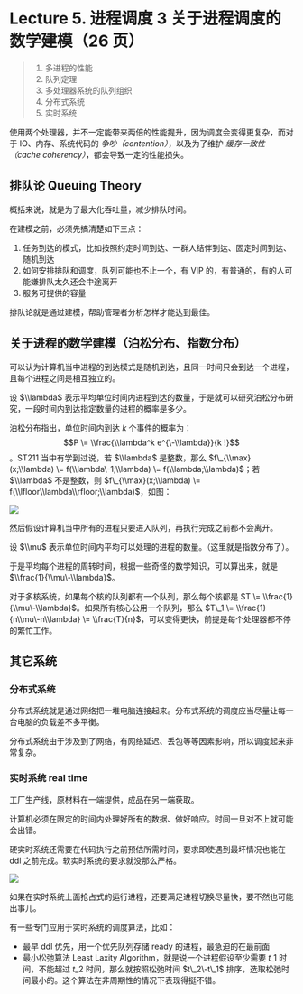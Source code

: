 
Lecture 5\. 进程调度 3 关于进程调度的数学建模（26 页）
====================================



> 1. 多进程的性能
> 2. 队列定理
> 3. 多处理器系统的队列组织
> 4. 分布式系统
> 5. 实时系统


使用两个处理器，并不一定能带来两倍的性能提升，因为调度会变得更复杂，而对于 IO、内存、系统代码的 *争吵（contention）*，以及为了维护 *缓存一致性（cache coherency）*，都会导致一定的性能损失。


排队论 Queuing Theory
------------------


概括来说，就是为了最大化吞吐量，减少排队时间。


在建模之前，必须先搞清楚如下三点：


1. 任务到达的模式，比如按照约定时间到达、一群人结伴到达、固定时间到达、随机到达
2. 如何安排排队和调度，队列可能也不止一个，有 VIP 的，有普通的，有的人可能嫌排队太久还会中途离开
3. 服务可提供的容量


排队论就是通过建模，帮助管理者分析怎样才能达到最佳。


关于进程的数学建模（泊松分布、指数分布）
--------------------


可以认为计算机当中进程的到达模式是随机到达，且同一时间只会到达一个进程，且每个进程之间是相互独立的。


设 $\\lambda$ 表示平均单位时间内进程到达的数量，于是就可以研究泊松分布研究，一段时间内到达指定数量的进程的概率是多少。


泊松分布指出，单位时间内到达 $k$ 个事件的概率为：$$P \= \\frac{\\lambda^k e^{\-\\lambda}}{k !}$$。ST211 当中有学到过说，若 $\\lambda$ 是整数，那么 $f\_{\\max}(x;\\lambda) \= f(\\lambda\-1;\\lambda) \= f(\\lambda;\\lambda)$；若 $\\lambda$ 不是整数，则 $f\_{\\max}(x;\\lambda) \= f(\\lfloor\\lambda\\rfloor;\\lambda)$，如图：


![](https://s2.loli.net/2023/06/16/LTb2lpKSDq4u6mc.png)


然后假设计算机当中所有的进程只要进入队列，再执行完成之前都不会离开。


设 $\\mu$ 表示单位时间内平均可以处理的进程的数量。（这里就是指数分布了）。


于是平均每个进程的周转时间，根据一些奇怪的数学知识，可以算出来，就是 $\\frac{1}{\\mu\-\\lambda}$。


对于多核系统，如果每个核的队列都有一个队列，那么每个核都是 $T \= \\frac{1}{\\mu\-\\lambda}$。如果所有核心公用一个队列，那么 $T\_1 \= \\frac{1}{n\\mu\-n\\lambda} \= \\frac{T}{n}$，可以变得更快，前提是每个处理器都不停的繁忙工作。


其它系统
----


### 分布式系统


分布式系统就是通过网络把一堆电脑连接起来。分布式系统的调度应当尽量让每一台电脑的负载差不多平衡。


分布式系统由于涉及到了网络，有网络延迟、丢包等等因素影响，所以调度起来非常复杂。


### 实时系统 real time


工厂生产线，原材料在一端提供，成品在另一端获取。


计算机必须在限定的时间内处理好所有的数据、做好响应。时间一旦对不上就可能会出错。


硬实时系统还需要在代码执行之前预估所需时间，要求即使遇到最坏情况也能在 ddl 之前完成。软实时系统的要求就没那么严格。


![](https://s2.loli.net/2023/06/16/xN1CYihZk2E5dyj.png)


如果在实时系统上面抢占式的运行进程，还要满足进程切换尽量快，要不然也可能出事儿。


有一些专门应用于实时系统的调度算法，比如：


* 最早 ddl 优先，用一个优先队列存储 ready 的进程，最急迫的在最前面
* 最小松弛算法 Least Laxity Algorithm，就是说一个进程假设至少需要 $t\_1$ 时间，不能超过 $t\_2$ 时间，那么就按照松弛时间 $t\_2\-t\_1$ 排序，选取松弛时间最小的。这个算法在非周期性的情况下表现得挺不错。


